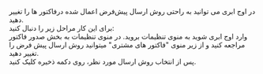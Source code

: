 <p>در اوج ابری می توانید&nbsp;به راحتی روش ارسال&nbsp;پیش‌فرض اعمال شده درفاکتور ها را تغییر دهید.<br>برای این کار مراحل زیر را دنبال کنید:<br>وارد اوج ابری شوید به منوی تنظیمات بروید. در منوی تنظیمات به بخش صدور فاکتور مراجعه کنید و از زیر منوی "فاکتور های مشتری" میتوانید&nbsp;روش ارسال&nbsp;پیش فرض را تغییر دهید.<br>پس از&nbsp;انتخاب روش ارسال مورد نظر، روی دکمه ذخیره کلیک کنید.</p>